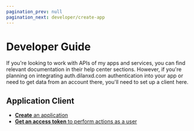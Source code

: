 ```yaml
---
pagination_prev: null
pagination_next: developer/create-app
---
```


# Developer Guide

If you're looking to work with APIs of my apps and services, you can find relevant documentation in their help center sections. However, if you're planning on integrating auth.dilanxd.com authentication into your app or need to get data from an account there, you'll need to set up a client here.

## Application Client

- [**Create** an application](./create-app.md)
- [**Get an access token** to perform actions as a user](./get-access-token.mdx)
